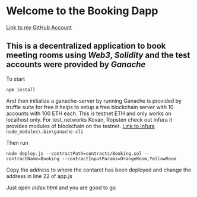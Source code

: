 # Welcome to the Booking Dapp

[Link to my GitHub Account](https://github.com/Vedaant-Rajoo)

## This is a decentralized application to book meeting rooms using *Web3*, *Solidity* and the test accounts were provided by *Ganache*

 To start

`npm install`

And then initialize a ganache-server by running
Ganache is provided by truffle suite for free it helps to setup a free blockchain server with 10 accounts with 100 ETH each.
This is testnet ETH and only works on localhost only.
For test_networks Kovan, Ropsten check out infura it provides modules of blockchain on the testnet.
[Link to Infura](https://infura.io/)
`node_modules\.bin\ganache-cli`

Then run

`node deploy.js --contractPath=contracts/Booking.sol --contractName=Booking --contractInputParams=OrangeRoom,YellowRoom`

Copy the address to where the contarct has been deployed and change the address in line 22 of app.js

Just open *index.html* and you are good to go
